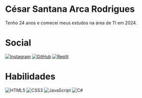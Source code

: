 # César Santana Arca Rodrigues
Tenho 24 anos e comecei meus estudos na área de TI em 2024.

# Social

[![Instagram](https://img.shields.io/badge/-Instagram-%23E4405F?style=for-the-badge&logo=instagram&logoColor=black)](https://www.instagram.com/arca.cesar/)
[![GitHub](https://img.shields.io/badge/GitHub-100000?style=for-the-badge&logo=github&logoColor=white)](https://github.com/CesarArca)
[![Replit](https://img.shields.io/badge/Replit-DD1200?style=for-the-badge&logo=Replit&logoColor=white)](https://replit.com/@santanacesar202)

# Habilidades

![HTML5](https://img.shields.io/badge/HTML5-E34F26?style=for-the-badge&logo=html5&logoColor=white)
![CSS3](https://img.shields.io/badge/CSS3-1572B6?style=for-the-badge&logo=css3&logoColor=white)
![JavaScript](https://img.shields.io/badge/JavaScript-F7DF1E?style=for-the-badge&logo=javascript&logoColor=white)
![C#](https://img.shields.io/badge/c%23-%23239120.svg?style=for-the-badge&logo=csharp&logoColor=black)

